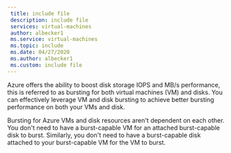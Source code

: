 ```yaml
---
 title: include file
 description: include file
 services: virtual-machines
 author: albecker1
 ms.service: virtual-machines
 ms.topic: include
 ms.date: 04/27/2020
 ms.author: albecker1
 ms.custom: include file
---
```

Azure offers the ability to boost disk storage IOPS and MB/s performance, this is referred to as bursting for both virtual machines (VM) and disks. You can effectively leverage VM and disk bursting to achieve better bursting performance on both your VMs and disk.

Bursting for Azure VMs and disk resources aren't dependent on each other. You don't need to have a burst-capable VM for an attached burst-capable disk to burst. Similarly, you don't need to have a burst-capable disk attached to your burst-capable VM for the VM to burst.